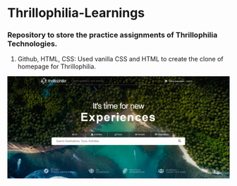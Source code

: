 ﻿# Thrillophilia-Learnings

### Repository to store the practice assignments of Thrillophilia Technologies.

1. Github, HTML, CSS: Used vanilla CSS and HTML to create the clone of homepage for Thrillophilia.

![Thrillophilia Website](https://github.com/jaindivij21/Thrillophilia-Learnings/blob/main/Assignment%201/results/1.png)
